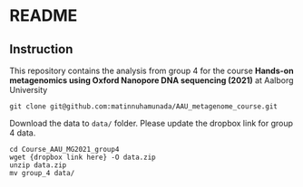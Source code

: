# README

## Instruction
This repository contains the analysis from group 4 for the course **Hands-on metagenomics using Oxford Nanopore DNA sequencing (2021)** at Aalborg University

```{bash}
git clone git@github.com:matinnuhamunada/AAU_metagenome_course.git
```

Download the data to `data/` folder. Please update the dropbox link for group 4 data.

```{bash}
cd Course_AAU_MG2021_group4
wget {dropbox link here} -O data.zip
unzip data.zip
mv group_4 data/
```